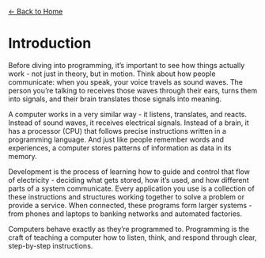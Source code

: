 [← Back to Home](../README.md)

# Introduction 
Before diving into programming, it’s important to see how things actually work - not just in theory, but in motion. Think about how people communicate: when you speak, your voice travels as sound waves. The person you’re talking to receives those waves through their ears, turns them into signals, and their brain translates those signals into meaning.

A computer works in a very similar way - it listens, translates, and reacts. Instead of sound waves, it receives electrical signals. Instead of a brain, it has a processor (CPU) that follows precise instructions written in a programming language. And just like people remember words and experiences, a computer stores patterns of information as data in its memory.

Development is the process of learning how to guide and control that flow of electricity - deciding what gets stored, how it’s used, and how different parts of a system communicate. Every application you use is a collection of these instructions and structures working together to solve a problem or provide a service. When connected, these programs form larger systems - from phones and laptops to banking networks and automated factories.

Computers behave exactly as they’re programmed to. Programming is the craft of teaching a computer how to listen, think, and respond through clear, step-by-step instructions.